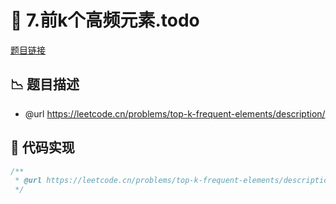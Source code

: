 # 🎯 7.前k个高频元素.todo

[题目链接](https://leetcode.cn/problems/top-k-frequent-elements/description/)

## 📉 题目描述
* @url https://leetcode.cn/problems/top-k-frequent-elements/description/

## 📎 代码实现
```typescript
/**
 * @url https://leetcode.cn/problems/top-k-frequent-elements/description/
 */

```

